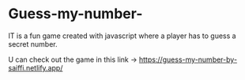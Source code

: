 # Guess-my-number-
IT is a fun game created with javascript where a player has to guess a secret number.

U can check out the game in this link
->  https://guess-my-number-by-saiffi.netlify.app/

